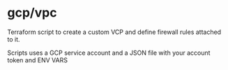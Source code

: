 # gcp/vpc
Terraform script to create a custom VCP and define firewall rules attached to it.

Scripts uses a GCP service account and a JSON file with your account token and ENV VARS
